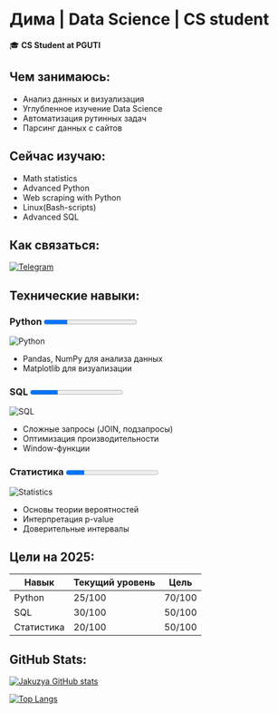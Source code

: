 # Дима | Data Science | CS student  

🎓 **CS Student at PGUTI** 

## Чем занимаюсь:
- Анализ данных и визуализация
- Углубленное изучение Data Science
- Автоматизация рутинных задач
- Парсинг данных с сайтов

## Сейчас изучаю:
- Math statistics
- Advanced Python
- Web scraping with Python
- Linux(Bash-scripts)
- Advanced SQL

## Как связаться:
[![Telegram](https://img.shields.io/badge/-@jakuzya-0088cc?style=for-the-badge&logo=Telegram)](https://t.me/jakuzya)

## Технические навыки:

### **Python** <progress value="25" max="100"></progress>
![Python](https://img.shields.io/badge/Python-40%25-3776AB?logo=python&logoColor=white)
- Pandas, NumPy для анализа данных
- Matplotlib для визуализации

### **SQL** <progress value="30" max="100"></progress>
![SQL](https://img.shields.io/badge/SQL-30%25-4479A1?logo=postgresql&logoColor=white)
- Сложные запросы (JOIN, подзапросы)
- Оптимизация производительности
- Window-функции 

### **Статистика** <progress value="20" max="100"></progress>
![Statistics](https://img.shields.io/badge/Statistics-20%25-8E44AD)
- Основы теории вероятностей
- Интерпретация p-value
- Доверительные интервалы

## Цели на 2025:
| Навык       | Текущий уровень | Цель |
|-------------|----------------|------|
| Python      | 25/100         | 70/100 |
| SQL         | 30/100         | 50/100 |
| Статистика  | 20/100         | 50/100 |

## GitHub Stats:
[![Jakuzya GitHub stats](https://github-readme-stats.vercel.app/api?username=yourusername&show_icons=true&theme=radical)](https://github.com/0xjakuzya)

[![Top Langs](https://github-readme-stats.vercel.app/api/top-langs/?username=yourusername&layout=compact&theme=vision-friendly-dark)](https://github.com/0xjakuzya)
